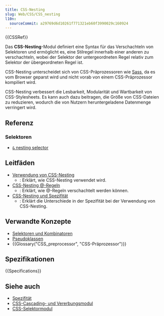 ```yaml
---
title: CSS-Nesting
slug: Web/CSS/CSS_nesting
l10n:
  sourceCommit: a29769d6d10261f771321eb60f3990029c160924
---
```


{{CSSRef}}

Das **CSS-Nesting**-Modul definiert eine Syntax für das Verschachteln von Selektoren und ermöglicht es, eine Stilregel innerhalb einer anderen zu verschachteln, wobei der Selektor der untergeordneten Regel relativ zum Selektor der übergeordneten Regel ist.

CSS-Nesting unterscheidet sich von CSS-Präprozessoren wie [Sass](https://sass-lang.com/), da es vom Browser geparst wird und nicht vorab von einem CSS-Präprozessor kompiliert wird.

CSS-Nesting verbessert die Lesbarkeit, Modularität und Wartbarkeit von CSS-Stylesheets. Es kann auch dazu beitragen, die Größe von CSS-Dateien zu reduzieren, wodurch die von Nutzern heruntergeladene Datenmenge verringert wird.

## Referenz

### Selektoren

- [`&` nesting selector](/de/docs/Web/CSS/Nesting_selector)

## Leitfäden

- [Verwendung von CSS-Nesting](/de/docs/Web/CSS/CSS_nesting/Using_CSS_nesting)
  - : Erklärt, wie CSS-Nesting verwendet wird.
- [CSS-Nesting @-Regeln](/de/docs/Web/CSS/CSS_nesting/Nesting_at-rules)
  - : Erklärt, wie @-Regeln verschachtelt werden können.
- [CSS-Nesting und Spezifität](/de/docs/Web/CSS/CSS_nesting/Nesting_and_specificity)
  - : Erklärt die Unterschiede in der Spezifität bei der Verwendung von CSS-Nesting.

## Verwandte Konzepte

- [Selektoren und Kombinatoren](/de/docs/Web/CSS/CSS_selectors/Selectors_and_combinators)
- [Pseudoklassen](/de/docs/Web/CSS/Pseudo-classes)
- {{Glossary("CSS_preprocessor", "CSS-Präprozessor")}}

## Spezifikationen

{{Specifications}}

## Siehe auch

- [Spezifität](/de/docs/Web/CSS/CSS_cascade/Specificity)
- [CSS-Cascading- und Vererbungsmodul](/de/docs/Web/CSS/CSS_cascade)
- [CSS-Selektormodul](/de/docs/Web/CSS/CSS_selectors)

